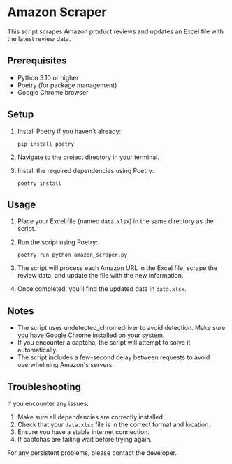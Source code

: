 # Amazon Scraper

This script scrapes Amazon product reviews and updates an Excel file with the latest review data.

## Prerequisites

- Python 3.10 or higher
- Poetry (for package management)
- Google Chrome browser

## Setup

1. Install Poetry if you haven't already:
   ```
   pip install poetry
   ```

2. Navigate to the project directory in your terminal.

3. Install the required dependencies using Poetry:
   ```
   poetry install
   ```

## Usage

1. Place your Excel file (named `data.xlsx`) in the same directory as the script.

2. Run the script using Poetry:
   ```
   poetry run python amazon_scraper.py
   ```

3. The script will process each Amazon URL in the Excel file, scrape the review data, and update the file with the new information.

4. Once completed, you'll find the updated data in `data.xlsx`.

## Notes

- The script uses undetected_chromedriver to avoid detection. Make sure you have Google Chrome installed on your system.
- If you encounter a captcha, the script will attempt to solve it automatically.
- The script includes a few-second delay between requests to avoid overwhelming Amazon's servers.

## Troubleshooting

If you encounter any issues:

1. Make sure all dependencies are correctly installed.
2. Check that your `data.xlsx` file is in the correct format and location.
3. Ensure you have a stable internet connection.
4. If captchas are failing wait before trying again.

For any persistent problems, please contact the developer.
